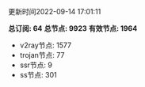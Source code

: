 更新时间2022-09-14 17:01:11

**总订阅: 64**
**总节点: 9923**
**有效节点: 1964**
- v2ray节点: 1577
- trojan节点: 77
- ssr节点: 9
- ss节点: 301

